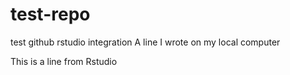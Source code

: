 # test-repo
test github rstudio integration
A line I wrote on my local computer

This is a line from Rstudio
